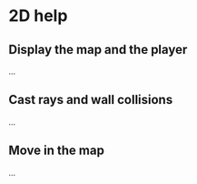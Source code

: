 # 2D help

## Display the map and the player

...

## Cast rays and wall collisions

...

## Move in the map

...